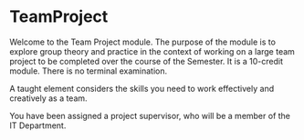 # TeamProject
Welcome to the Team Project module.  The purpose of the module is to explore group theory and practice in the context of working on a large team project to be completed over the course of the Semester.  It is a 10-credit module. There is no terminal examination.

A taught element considers the skills you need to work effectively and creatively as a team.  

 You have been assigned a project supervisor, who will be a member of the IT Department. 
